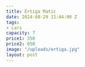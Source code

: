 ```yaml
---
title: Ertiga Matic
date: 2024-08-29 11:44:00 Z
tags:
- cars
capacity: 7
price1: 350
price2: 650
image: "/uploads/ertiga.jpg"
layout: post
---
```


